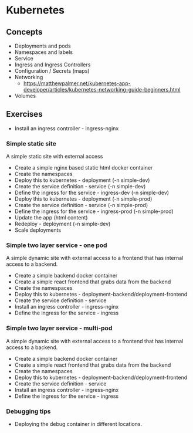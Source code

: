 # Kubernetes

## Concepts

* Deployments and pods
* Namespaces and labels
* Service
* Ingress and Ingress Controllers
* Configuration / Secrets (maps)
* Networking
  * https://matthewpalmer.net/kubernetes-app-developer/articles/kubernetes-networking-guide-beginners.html
* Volumes

## Exercises

* Install an ingress controller - ingress-nginx

### Simple static site

A simple static site with external access

* Create a simple nginx based static html docker container
* Create the namespaces
* Deploy this to kubernetes - deployment (-n simple-dev)
* Create the service definition - service (-n simple-dev)
* Define the ingress for the service - ingress-dev (-n simple-dev)
* Deploy this to kubernetes - deployment (-n simple-prod)
* Create the service definition - service (-n simple-prod)
* Define the ingress for the service - ingress-prod (-n simple-prod)
* Update the app (html content)
* Redeploy - deployment (-n simple-dev)
* Scale deployments

### Simple two layer service - one pod

A simple dynamic site with external access to a frontend that has internal access to a backend.

* Create a simple backend docker container
* Create a simple react frontend that grabs data from the backend
* Create the namespaces
* Deploy this to kubernetes - deployment-backend/deployment-frontend
* Create the service definition - service
* Install an ingress controller - ingress-nginx
* Define the ingress for the service - ingress

### Simple two layer service - multi-pod

A simple dynamic site with external access to a frontend that has internal access to a backend.

* Create a simple backend docker container
* Create a simple react frontend that grabs data from the backend
* Create the namespaces
* Deploy this to kubernetes - deployment-backend/deployment-frontend
* Create the service definition - service
* Install an ingress controller - ingress-nginx
* Define the ingress for the service - ingress

### Debugging tips

* Deploying the debug container in different locations.
